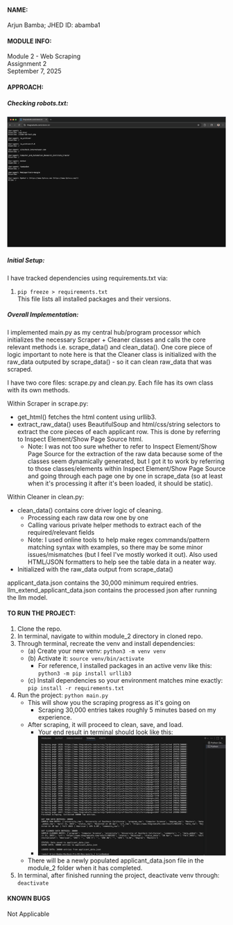 #### NAME: <br>
Arjun Bamba; JHED ID: abamba1

#### MODULE INFO: <br>
Module 2 - Web Scraping <br>
Assignment 2 <br>
September 7, 2025 <br>

#### APPROACH: <br>
##### Checking robots.txt: <br>
![robots.txt](/module_2/Screenshot_robots_txt.jpg) <br>

##### Initial Setup: <br>
I have tracked dependencies using requirements.txt via:
1. `pip freeze > requirements.txt` <br>
This file lists all installed packages and their versions.

##### Overall Implementation:
I implemented main.py as my central hub/program processor which initializes the necessary Scraper + Cleaner classes and calls the core relevant methods i.e. scrape_data() and clean_data(). One core piece of logic important to note here is that the Cleaner class is initialized with the raw_data outputed by scrape_data() - so it can clean raw_data that was scraped.

I have two core files: scrape.py and clean.py. Each file has its own class with its own methods. 

Within Scraper in scrape.py:
* get_html() fetches the html content using urllib3.
* extract_raw_data() uses BeautifulSoup and html/css/string selectors to extract the core pieces of each applicant row. This is done by referring to Inspect Element/Show Page Source html. 
    * Note: I was not too sure whether to refer to Inspect Element/Show Page Source for the extraction of the raw data because some of the classes seem dynamically generated, but I got it to work by referring to those classes/elements within Inspect Element/Show Page Source and going through each page one by one in scrape_data (so at least when it's processing it after it's been loaded, it should be static). 

Within Cleaner in clean.py:
* clean_data() contains core driver logic of cleaning.
    * Processing each raw data row one by one
    * Calling various private helper methods to extract each of the required/relevant fields
    * Note: I used online tools to help make regex commands/pattern matching syntax with examples, so there may be some minor issues/mismatches (but I feel I've mostly worked it out). Also used HTML/JSON formatters to help see the table data in a neater way.
* Initialized with the raw_data output from scrape_data()

applicant_data.json contains the 30,000 minimum required entries.
llm_extend_applicant_data.json contains the processed json after running the llm model.


#### **TO RUN THE PROJECT:**
1. Clone the repo.
2. In terminal, navigate to within module_2 directory in cloned repo.
3. Through terminal, recreate the venv and install dependencies: <br>
    * (a) Create your new venv: `python3 -m venv venv`
    * (b) Activate it: `source venv/bin/activate`
        * For reference, I installed packages in an active venv like this: `python3 -m pip install urllib3`
    * (c) Install dependencies so your environment matches mine exactly: `pip install -r requirements.txt`
4. Run the project: `python main.py`
    * This will show you the scraping progress as it's going on 
        * Scraping 30,000 entries takes roughly 5 minutes based on my experience.
    * After scraping, it will proceed to clean, save, and load.
        * Your end result in terminal should look like this:
        * ![program_run.jpg](/module_2/Screenshot_program_run.jpg) <br>
    * There will be a newly populated applicant_data.json file in the module_2 folder when it has completed.
5. In terminal, after finished running the project, deactivate venv through: `deactivate`

#### KNOWN BUGS <br>
Not Applicable
